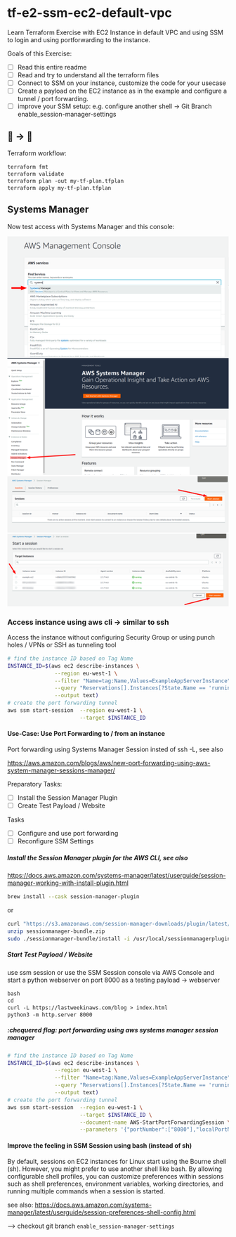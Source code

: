 # tf-e2-ssm-ec2-default-vpc
Learn Terraform Exercise with EC2 Instance in default VPC and using SSM to login and using portforwarding to the instance.

Goals of this Exercise:

- [ ] Read this entire readme
- [ ] Read and try to understand all the terraform files
- [ ] Connect to SSM on your instance, customize the code for your usecase
- [ ] Create a payload on the EC2 instance as in the example and configure a tunnel / port forwarding.
- [ ] improve your SSM setup: e.g. configure another shell -> Git Branch enable_session-manager-settings

## 🚧 -> 🚀

Terraform workflow:

```
terraform fmt
terraform validate
terraform plan -out my-tf-plan.tfplan
terraform apply my-tf-plan.tfplan
```

## Systems Manager

Now test access with Systems Manager and this console:

![AWS Systems Manager Console Step 1](./docs/AWS_SSM_E2_Step_1.png)
![AWS Systems Manager Console Step 2](./docs/AWS_SSM_E2_Step_2.png)
![AWS Systems Manager Console Step 3](./docs/AWS_SSM_E2_Step_3.png)
![AWS Systems Manager Console Step 4](./docs/AWS_SSM_E2_Step_4.png)

### Access instance using aws cli -> similar to ssh

Access the instance without configuring Security Group or using punch holes / VPNs or SSH as tunneling tool

```bash
# find the instance ID based on Tag Name
INSTANCE_ID=$(aws ec2 describe-instances \
               --region eu-west-1 \
               --filter "Name=tag:Name,Values=ExampleAppServerInstance" \
               --query "Reservations[].Instances[?State.Name == 'running'].InstanceId[]" \
               --output text)
# create the port forwarding tunnel
aws ssm start-session  --region eu-west-1 \
                       --target $INSTANCE_ID
```
#### Use-Case: Use Port Forwarding to / from an instance

Port forwarding using Systems Manager Session insted of ssh -L, see also

https://aws.amazon.com/blogs/aws/new-port-forwarding-using-aws-system-manager-sessions-manager/

Preparatory Tasks:
- [ ] Install the Session Manager Plugin
- [ ] Create Test Payload / Website

Tasks
- [ ] Configure and use port forwarding
- [ ] Reconfigure SSM Settings

##### Install the Session Manager plugin for the AWS CLI, see also

https://docs.aws.amazon.com/systems-manager/latest/userguide/session-manager-working-with-install-plugin.html

```bash
brew install --cask session-manager-plugin
```
or

```bash
curl "https://s3.amazonaws.com/session-manager-downloads/plugin/latest/mac/sessionmanager-bundle.zip" -o "sessionmanager-bundle.zip"
unzip sessionmanager-bundle.zip
sudo ./sessionmanager-bundle/install -i /usr/local/sessionmanagerplugin -b /usr/local/bin/session-manager-plugin
```

##### Start Test Payload / Website

use ssm session or use the SSM Session console via AWS Console and start a python webserver on port 8000 as a testing payload -> webserver

```
bash
cd
curl -L https://lastweekinaws.com/blog > index.html
python3 -m http.server 8000
```

##### :chequered flag: port forwarding using aws systems manager session manager

```bash
# find the instance ID based on Tag Name
INSTANCE_ID=$(aws ec2 describe-instances \
               --region eu-west-1 \
               --filter "Name=tag:Name,Values=ExampleAppServerInstance" \
               --query "Reservations[].Instances[?State.Name == 'running'].InstanceId[]" \
               --output text)
# create the port forwarding tunnel
aws ssm start-session  --region eu-west-1 \
                       --target $INSTANCE_ID \
                       --document-name AWS-StartPortForwardingSession \
                       --parameters '{"portNumber":["8080"],"localPortNumber":["9999"]}'
```

#### Improve the feeling in SSM Session using bash (instead of sh)

By default, sessions on EC2 instances for Linux start using the Bourne shell (sh). However, you might prefer to use another shell like bash. By allowing configurable shell profiles, you can customize preferences within sessions such as shell preferences, environment variables, working directories, and running multiple commands when a session is started.

see also: https://docs.aws.amazon.com/systems-manager/latest/userguide/session-preferences-shell-config.html

--> checkout git branch `enable_session-manager-settings`